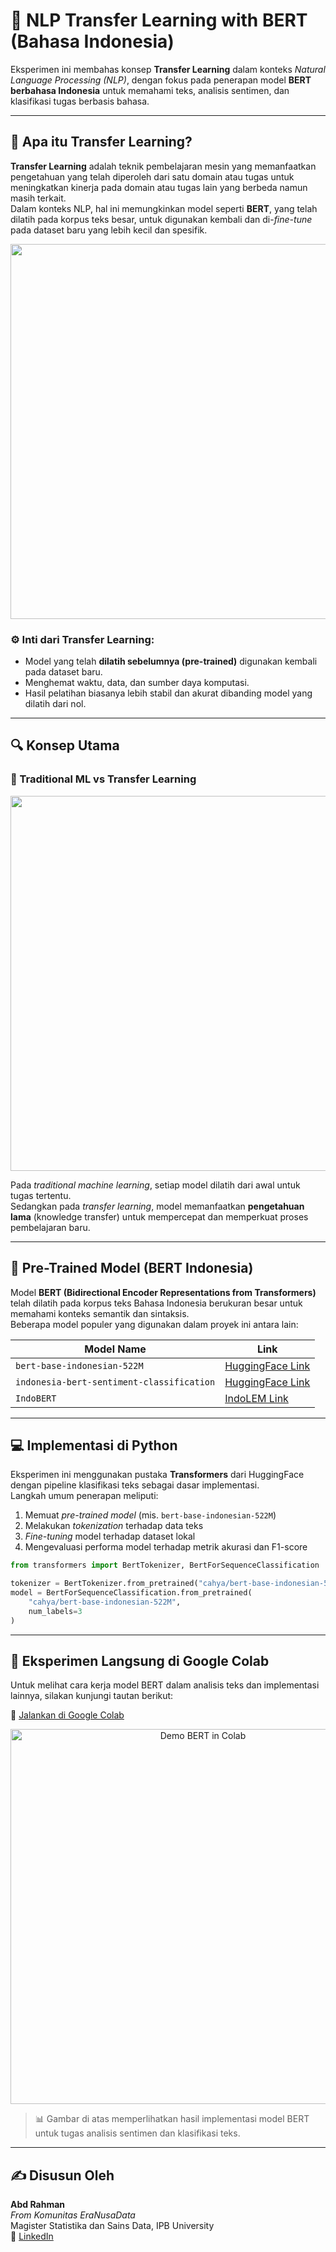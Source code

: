 # 🧠 NLP Transfer Learning with BERT (Bahasa Indonesia)

Eksperimen ini membahas konsep **Transfer Learning** dalam konteks *Natural Language Processing (NLP)*, dengan fokus pada penerapan model **BERT berbahasa Indonesia** untuk memahami teks, analisis sentimen, dan klasifikasi tugas berbasis bahasa.

---

## 📘 Apa itu Transfer Learning?

**Transfer Learning** adalah teknik pembelajaran mesin yang memanfaatkan pengetahuan yang telah diperoleh dari satu domain atau tugas untuk meningkatkan kinerja pada domain atau tugas lain yang berbeda namun masih terkait.  
Dalam konteks NLP, hal ini memungkinkan model seperti **BERT**, yang telah dilatih pada korpus teks besar, untuk digunakan kembali dan di-*fine-tune* pada dataset baru yang lebih kecil dan spesifik.

<p align="center">
  <img src="https://miro.medium.com/max/2000/0*Cf4ymGKtghF3W4um" width="600"/>
</p>

### ⚙️ Inti dari Transfer Learning:
- Model yang telah **dilatih sebelumnya (pre-trained)** digunakan kembali pada dataset baru.
- Menghemat waktu, data, dan sumber daya komputasi.
- Hasil pelatihan biasanya lebih stabil dan akurat dibanding model yang dilatih dari nol.

---

## 🔍 Konsep Utama

### 🧩 Traditional ML vs Transfer Learning
<p align="center">
  <img src="https://miro.medium.com/max/1400/1*b4GiiiIgxhfd3pUd86ZUuw.png" width="600"/>
</p>

Pada *traditional machine learning*, setiap model dilatih dari awal untuk tugas tertentu.  
Sedangkan pada *transfer learning*, model memanfaatkan **pengetahuan lama** (knowledge transfer) untuk mempercepat dan memperkuat proses pembelajaran baru.

---

## 🧠 Pre-Trained Model (BERT Indonesia)

Model **BERT (Bidirectional Encoder Representations from Transformers)** telah dilatih pada korpus teks Bahasa Indonesia berukuran besar untuk memahami konteks semantik dan sintaksis.  
Beberapa model populer yang digunakan dalam proyek ini antara lain:

| Model Name | Link |
|-------------|------|
| `bert-base-indonesian-522M` | [HuggingFace Link](https://huggingface.co/cahya/bert-base-indonesian-522M) |
| `indonesia-bert-sentiment-classification` | [HuggingFace Link](https://huggingface.co/mdhugol/indonesia-bert-sentiment-classification) |
| `IndoBERT` | [IndoLEM Link](https://indolem.github.io/IndoBERT/) |

---

## 💻 Implementasi di Python

Eksperimen ini menggunakan pustaka **Transformers** dari HuggingFace dengan pipeline klasifikasi teks sebagai dasar implementasi.  
Langkah umum penerapan meliputi:

1. Memuat *pre-trained model* (mis. `bert-base-indonesian-522M`)  
2. Melakukan *tokenization* terhadap data teks  
3. *Fine-tuning* model terhadap dataset lokal  
4. Mengevaluasi performa model terhadap metrik akurasi dan F1-score  

```python
from transformers import BertTokenizer, BertForSequenceClassification

tokenizer = BertTokenizer.from_pretrained("cahya/bert-base-indonesian-522M")
model = BertForSequenceClassification.from_pretrained(
    "cahya/bert-base-indonesian-522M",
    num_labels=3
)
```
---

## 🚀 Eksperimen Langsung di Google Colab

Untuk melihat cara kerja model BERT dalam analisis teks dan implementasi lainnya, silakan kunjungi tautan berikut:

🔗 [Jalankan di Google Colab](https://colab.research.google.com/github/abdul014/nlp-transfer-learning-bert/blob/main/Aplikasi%20BERT%20untuk%20NLP.ipynb)

<p align="center">
  <img src="images/bert-demo.gif" width="600" alt="Demo BERT in Colab"/>
</p>

> 📊 Gambar di atas memperlihatkan hasil implementasi model BERT untuk tugas analisis sentimen dan klasifikasi teks.

---

## ✍️ Disusun Oleh
**Abd Rahman**  
_From Komunitas EraNusaData_  
Magister Statistika dan Sains Data, IPB University  
📧 [LinkedIn](linkedin.com/in/abd-rahman-ysf)

